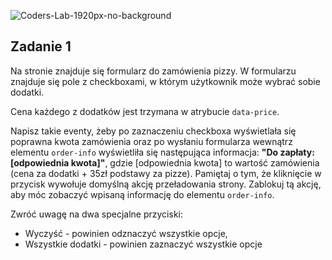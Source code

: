 ![Coders-Lab-1920px-no-background](https://user-images.githubusercontent.com/152855/73064373-5ed69780-3ea1-11ea-8a71-3d370a5e7dd8.png)


## Zadanie 1

Na stronie znajduje się formularz do zamówienia pizzy. W formularzu znajduje się pole z checkboxami, w którym użytkownik może wybrać sobie dodatki.

Cena każdego z dodatków jest trzymana w atrybucie ```data-price```.

Napisz takie eventy, żeby po zaznaczeniu checkboxa wyświetlała się poprawna kwota zamówienia oraz po wysłaniu formularza wewnątrz elementu ```order-info``` wyświetliła się następująca informacja: **"Do zapłaty: [odpowiednia kwota]"**, gdzie [odpowiednia kwota] to wartość zamówienia (cena za dodatki + 35zł podstawy za pizze). Pamiętaj o tym, że kliknięcie w przycisk wywołuje domyślną akcję przeładowania strony. Zablokuj tą akcję, aby móc zobaczyć wpisaną informację do elementu ```order-info```.

Zwróć uwagę na dwa specjalne przyciski:
* Wyczyść - powinien odznaczyć wszystkie opcje,
* Wszystkie dodatki - powinien zaznaczyć wszystkie opcje
